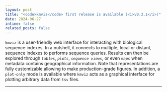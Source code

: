 ```yaml
---
layout: post
title: "<code>kmviz</code> first release is available (<i>v0.3.1</i>)"
date: 2024-06-27
inline: false
related_posts: false
---
```


`kmviz` is a user-friendly web interface for interacting with biological sequence indexes. In a nutshell, it connects to multiple, local or distant, sequence indexes to performs sequence queries. Results can then be explored through *`tables`*, *`plots`*, *`sequence views`*, or even *`maps`* when metadata contains geographical information. Note that representations are fully customizable allowing to make production-grade figures. In addition, a `plot-only` mode is available where `kmviz` acts as a graphical interface for plotting arbitrary data from `tsv` files.


[<i class="fa-brands fa-github"></i>]() [<i class="fa-solid fa-book"></i>]() [<i class="fa-brands fa-python"></i>]() [<i class="fa-brands fa-docker"></i>]()

---


